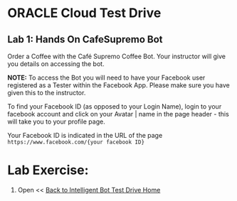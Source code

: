 # ORACLE Cloud Test Drive #

## Lab 1: Hands On CafeSupremo Bot ##

Order a Coffee with the Café Supremo Coffee Bot. Your instructor will give you details on accessing the bot.

**NOTE:** To access the Bot you will need to have your Facebook user registered as a Tester within the Facebook App.  Please make sure you have given this to the instructor.

To find your Facebook ID (as opposed to your Login Name), login to your facebook account and click on your Avatar | name in the page header - this will take you to your profile page.

Your Facebook ID is indicated in the URL of the page ``https://www.facebook.com/{your facebook ID}``

# Lab Exercise: #

1. Open 
<< [Back to Intelligent Bot Test Drive Home](README.md)
